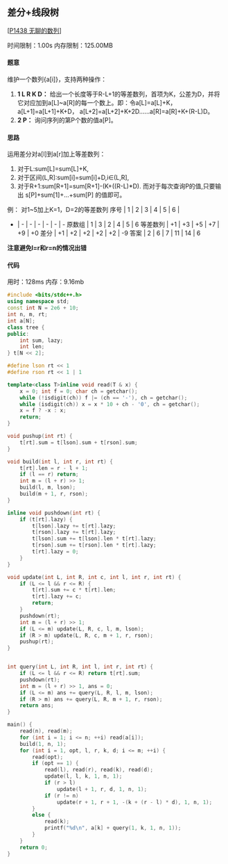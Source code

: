 ## 差分+线段树
[[P1438 无聊的数列](https://www.luogu.org/problem/P1438)]

时间限制：1.00s
内存限制：125.00MB

#### 题意
维护一个数列{a[i]}，支持两种操作：
1. **1 L R K D：**
   给出一个长度等于R-L+1的等差数列，首项为K，公差为D，并将它对应加到a[L]~a[R]的每一个数上。即：令a[L]=a[L]+K，a[L+1]=a[L+1]+K+D，
a[L+2]=a[L+2]+K+2D……a[R]=a[R]+K+(R-L)D。
1. **2 P：**
   询问序列的第P个数的值a[P]。

#### 思路
运用差分对a[l]到a[r]加上等差数列：


1. 对于L:sum[L]=sum[L]+K,
2. 对于区间(L,R]:sum[i]=sum[i]+D,i∈(L,R],
3. 对于R+1:sum[R+1]=sum[R+1]-(K+((R-L)*D).
而对于每次查询P的值,只要输出 s[P]+sum[1]+...+sum[P] 的值即可。

例：
对1~5加上K=1，D=2的等差数列
序号 | 1 | 2 | 3 | 4 | 5 | 6 |
- | - | - | - | - | - | - 
原数组 | 1 | 3 | 2 | 4 | 5 | 6
等差数列 | +1 | +3 | +5 | +7 | +9 | +0
差分 | +1 | +2 | +2 | +2 | +2 | -9
答案 | 2 | 6 | 7 | 11 | 14 | 6

**注意避免l=r和r=n的情况出错**


#### 代码
用时：128ms
内存：9.16mb

```cpp
#include <bits/stdc++.h>
using namespace std;
const int N = 2e6 + 10;
int n, m, rt;
int a[N];
class tree {
public:
	int sum, lazy;
	int len;
} t[N << 2];

#define lson rt << 1
#define rson rt << 1 | 1

template<class T>inline void read(T & x) {
	x = 0; int f = 0; char ch = getchar();
	while (!isdigit(ch)) f |= (ch == '-'), ch = getchar();
	while (isdigit(ch)) x = x * 10 + ch - '0', ch = getchar();
	x = f ? -x : x;
	return;
}

void pushup(int rt) {
	t[rt].sum = t[lson].sum + t[rson].sum;
}

void build(int l, int r, int rt) {
	t[rt].len = r - l + 1;
	if (l == r) return;
	int m = (l + r) >> 1;
	build(l, m, lson);
	build(m + 1, r, rson);
}

inline void pushdown(int rt) {
	if (t[rt].lazy) {
		t[lson].lazy += t[rt].lazy;
		t[rson].lazy += t[rt].lazy;
		t[lson].sum += t[lson].len * t[rt].lazy;
		t[rson].sum += t[rson].len * t[rt].lazy;
		t[rt].lazy = 0;
	}
}

void update(int L, int R, int c, int l, int r, int rt) {
	if (L <= l && r <= R) {
		t[rt].sum += c * t[rt].len;
		t[rt].lazy += c;
		return;
	}
	pushdown(rt);
	int m = (l + r) >> 1;
	if (L <= m) update(L, R, c, l, m, lson);
	if (R > m) update(L, R, c, m + 1, r, rson);
	pushup(rt);
}


int query(int L, int R, int l, int r, int rt) {
	if (L <= l && r <= R) return t[rt].sum;
	pushdown(rt);
	int m = (l + r) >> 1, ans = 0;
	if (L <= m) ans += query(L, R, l, m, lson);
	if (R > m) ans += query(L, R, m + 1, r, rson);
	return ans;
}

main() {
	read(n), read(m);
	for (int i = 1; i <= n; ++i) read(a[i]);
	build(1, n, 1);
	for (int i = 1, opt, l, r, k, d; i <= m; ++i) {
		read(opt);
		if (opt == 1) {
			read(l), read(r), read(k), read(d);
			update(l, l, k, 1, n, 1);
			if (r > l) 
				update(l + 1, r, d, 1, n, 1);
			if (r != n) 
				update(r + 1, r + 1, -(k + (r - l) * d), 1, n, 1);
		}
		else {
			read(k);
			printf("%d\n", a[k] + query(1, k, 1, n, 1));
		}
	}
	return 0;
}

```